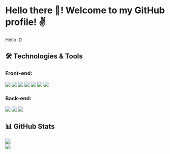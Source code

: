 # Hello there 👋! Welcome to my GitHub profile! ✌
Hello :D

## 🛠️ Technologies & Tools

### Front-end:
<img src="https://img.shields.io/badge/react-%2320232a.svg?style=for-the-badge&logo=react&logoColor=%2361DAFB"> <img src="https://img.shields.io/badge/vue.js-%234FC08D.svg?style=for-the-badge&logo=vuedotjs&logoColor=white"> <img src="https://img.shields.io/badge/javascript-%23323330.svg?style=for-the-badge&logo=javascript&logoColor=%23F7DF1E"> <img src="https://img.shields.io/badge/typescript-%23007ACC.svg?style=for-the-badge&logo=typescript&logoColor=white"> <img src="https://img.shields.io/badge/html5-%23E34F26.svg?style=for-the-badge&logo=html5&logoColor=white"> <img src="https://img.shields.io/badge/css3-%231572B6.svg?style=for-the-badge&logo=css3&logoColor=white"> <img src="https://img.shields.io/badge/tailwindcss-%2338B2AC.svg?style=for-the-badge&logo=tailwind-css&logoColor=white">

### Back-end:
<img src="https://img.shields.io/badge/nestjs-%23E0234E.svg?style=for-the-badge&logo=nestjs&logoColor=white"> <img src="https://img.shields.io/badge/django-%23092E20.svg?style=for-the-badge&logo=django&logoColor=white"> <img src="https://img.shields.io/badge/python-%233776AB.svg?style=for-the-badge&logo=python&logoColor=white">

## 📊 GitHub Stats
<img src="https://github-readme-stats.vercel.app/api?username=NguyenVoTheTuyen&theme=tokyonight&show_icons=true&count_private=true">
<br/>
<img src="https://github-readme-stats.vercel.app/api/top-langs/?username=NguyenVoTheTuyen&theme=tokyonight&layout=compact&langs_count=6">

